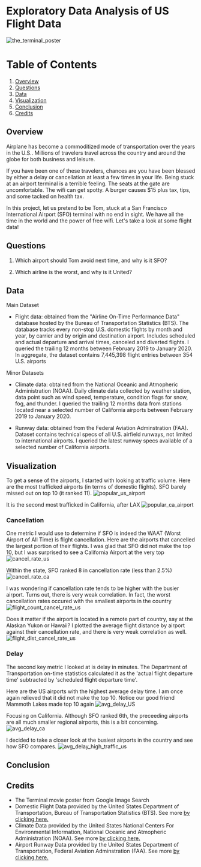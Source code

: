 # Exploratory Data Analysis of US Flight Data

![the_terminal_poster](/img/the_terminal_poster.jpg)

# Table of Contents
1. [Overview](#overview)
2. [Questions](#questions)
3. [Data](#data) 
4. [Visualization](#visualization)
5. [Conclusion](#conclusion)
6. [Credits](#credits)

## **Overview**
Airplane has become a commoditized mode of transportation over the years in the U.S.. Millions of travelers travel across the country and around the globe for both business and leisure.

If you have been one of these travelers, chances are you have been blessed by either a delay or cancellation at least a few times in your life. Being stuck at an airport terminal is a terrible feeling. The seats at the gate are uncomfortable. The wifi can get spotty. A burger causes $15 plus tax, tips, and some tacked on health tax.

In this project, let us pretend to be Tom, stuck at a San Francisco International Airport (SFO) terminal with no end in sight. We have all the time in the world and the power of free wifi. Let's take a look at some flight data!

## **Questions**
1. Which airport should Tom avoid next time, and why is it SFO?

2. Which airline is the worst, and why is it United?

## **Data**

Main Dataset
- Flight data: obtained from the "Airline On-Time Performance Data" database hosted by the Bureau of Transportation Statistics (BTS). The database tracks every non-stop U.S. domestic flights by month and year, by carrier and by origin and destination airport. Includes scheduled and actual departure and arrival times, canceled and diverted flights. I queried the trailing 12 months between February 2019 to January 2020. In aggregate, the dataset contains 7,445,398 flight entries between 354 U.S. airports

Minor Datasets
- Climate data: obtained from the National Oceanic and Atmopheric Administration (NOAA). Daily climate data collected by weather station, data point such as wind speed, temperature, condition flags for snow, fog, and thunder. I queried the trailing 12 months data from stations located near a selected number of California airports between February 2019 to January 2020.

- Runway data: obtained from the Federal Aviation Adminstration (FAA). Dataset contains technical specs of all U.S. airfield runways, not limited to international airports. I queried the latest runway specs available of a selected number of California airports.

## **Visualization**
To get a sense of the airports, I started with looking at traffic volume. Here are the most trafficked airports (in terms of domestic flights). SFO barely missed out on top 10 (it ranked 11).
![popular_us_airport](/img/most_popular_airport_US.png)

It is the second most trafficked in California, after LAX
![popular_ca_airport](/img/most_popular_airport_CA.png)

### Cancellation

One metric I would use to determine if SFO is indeed the WAAT (Worst Airport of All Time) is flight cancellation. Here are the airports that cancelled the largest portion of their flights. I was glad that SFO did not make the top 10, but I was surprised to see a California Airport at the very top 
![cancel_rate_us](/img/highest_cancellation_rate_US.png)

Within the state, SFO ranked 8 in cancellation rate (less than 2.5%)
![cancel_rate_ca](/img/highest_cancellation_rate_CA.png)

I was wondering if cancellation rate tends to be higher with the busier airport. Turns out, there is very weak correlation. In fact, the worst cancellation rates occured with the smallest airports in the country
![flight_count_cancel_rate_us](/img/flight_count_cancel_rate_US.png)

Does it matter if the airport is located in a remote part of country, say at the Alaskan Yukon or Hawaii? I plotted the average flight distance by airport against their cancellation rate, and there is very weak correlation as well.
![flight_dist_cancel_rate_us](/img/flight_dist_cancel_rate_US.png)


### Delay

The second key metric I looked at is delay in minutes. The Department of Transportation on-time statistics calculated it as the 'actual flight departure time' subtracted by 'scheduled flight departure time'.

Here are the US airports with the highest average delay time. I am once again relieved that it did not make the top 10. Notice our good friend Mammoth Lakes made top 10 again
![avg_delay_US](/img/highest_avg_delay_US.png)

Focusing on California. Although SFO ranked 6th, the preceeding airports are all much smaller regional airports, this is a bit concerning. 
![avg_delay_ca](/img/highest_avg_delay_CA.png)

I decided to take a closer look at the busiest airports in the country and see how SFO compares.
![avg_delay_high_traffic_us](/img/avg_delay_high_traffic_US.png)


## **Conclusion**

## **Credits**
- The Terminal movie poster from Google Image Search
- Domestic Flight Data provided by the United States Department of Transportation, Bureau of Transportation Statistics (BTS). See more [by clicking here.](https://www.transtats.bts.gov/tables.asp?Table_ID=236&SYS_Table_Name=T_ONTIME_REPORTING)
- Climate Data provided by the United States National Centers For Environmental Information, National Oceanic and Atmopheric Administration (NOAA). See more [by clicking here.](https://www.ncdc.noaa.gov/cdo-web/)
- Airport Runway Data provided by the United States Department of Transportation, Federal Aviation Adminstration (FAA). See more [by clicking here.](https://www.faa.gov/airports/airport_safety/airportdata_5010/)
